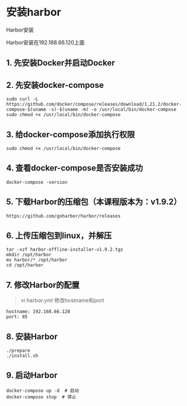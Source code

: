 # 安装harbor

Harbor安装

Harbor安装在192.168.66.120上面

## 1. 先安装Docker并启动Docker

## 2. 先安装docker-compose
```
sudo curl -L https://github.com/docker/compose/releases/download/1.21.2/docker-compose-$(uname -s)-$(uname -m) -o /usr/local/bin/docker-compose
sudo chmod +x /usr/local/bin/docker-compose
```

## 3. 给docker-compose添加执行权限
```
sudo chmod +x /usr/local/bin/docker-compose
```

## 4. 查看docker-compose是否安装成功
```
docker-compose -version
```

## 5. 下载Harbor的压缩包（本课程版本为：v1.9.2）
```
https://github.com/goharbor/harbor/releases
```

## 6. 上传压缩包到linux，并解压
```
tar -xzf harbor-offline-installer-v1.9.2.tgz
mkdir /opt/harbor
mv harbor/* /opt/harbor
cd /opt/harbor
```

## 7. 修改Harbor的配置
> vi harbor.yml
修改hostname和port
```
hostname: 192.168.66.120
port: 85
```

## 8. 安装Harbor
```
./prepare
./install.sh
```

## 9. 启动Harbor
```
docker-compose up -d  # 启动
docker-compose stop  # 停止
```